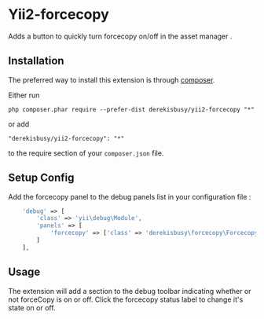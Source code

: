 Yii2-forcecopy
==============
Adds a button to quickly turn forcecopy on/off in the asset manager .

Installation
------------

The preferred way to install this extension is through [composer](http://getcomposer.org/download/).

Either run

```
php composer.phar require --prefer-dist derekisbusy/yii2-forcecopy "*"
```

or add

```
"derekisbusy/yii2-forcecopy": "*"
```

to the require section of your `composer.json` file.


Setup Config
------------

Add the forcecopy panel to the debug panels list in your configuration file  :

```php
    'debug' => [
        'class' => 'yii\debug\Module',
        'panels' => [
            'forcecopy' => ['class' => 'derekisbusy\forcecopy\ForcecopyPanel']
        ]
    ],
```

Usage
-----

The extension will add a section to the debug toolbar indicating whether or not forceCopy is on or off. 
Click the forcecopy status label to change it's state on or off.
